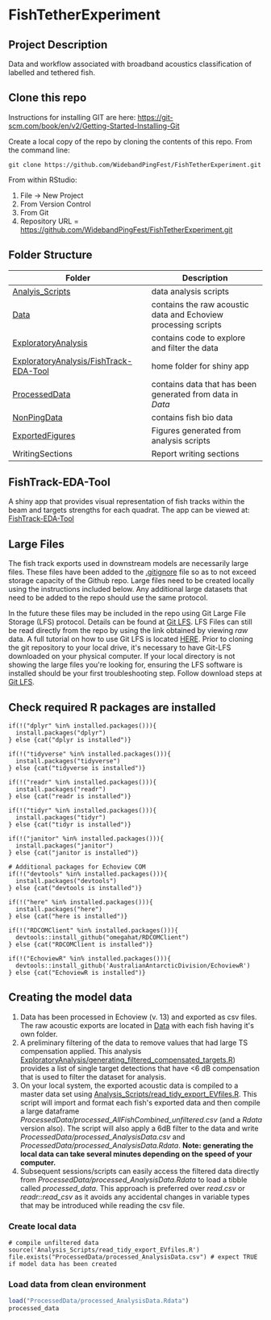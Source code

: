 # FishTetherExperiment

## Project Description
Data and workflow associated with broadband acoustics classification of labelled and tethered fish.

## Clone this repo
Instructions for installing GIT are here: https://git-scm.com/book/en/v2/Getting-Started-Installing-Git

Create a local copy of the repo by cloning the contents of this repo. 
From the command line:
```
git clone https://github.com/WidebandPingFest/FishTetherExperiment.git
```
From within RStudio:
1. File ->  New Project
2. From Version Control
3. From Git
4. Repository URL = https://github.com/WidebandPingFest/FishTetherExperiment.git

## Folder Structure
Folder | Description
---------- | --------------------------------------------------
[Analyis_Scripts](Analysis_Scripts) | data analysis scripts
[Data](Data) | contains the raw acoustic data and Echoview processing scripts
[ExploratoryAnalysis](ExploratoryAnalysis) | contains code to explore and filter the data
[ExploratoryAnalysis/FishTrack-EDA-Tool](ExploratoryAnalysis/FishTrack-EDA-Tool) | home folder for shiny app
[ProcessedData](ProcessedData) | contains data that has been generated from data in *Data*
[NonPingData](NonPingData) | contains fish bio data
[ExportedFigures](ExportedFigures) | Figures generated from analysis scripts
WritingSections | Report writing sections

## FishTrack-EDA-Tool
A shiny app that provides visual representation of fish tracks within the beam and targets strengths for each quadrat. The app can be viewed at: [FishTrack-EDA-Tool](https://gfs8966.shinyapps.io/FishTrack-EDA-Tool/)

## Large Files
The fish track exports used in downstream models are necessarily large files. These files have been added to the [.gitignore](.gitignore) file so as to not exceed storage capacity of the Github repo. Large files need to be created locally using the instructions included below. Any additional large datasets that need to be added to the repo should use the same protocol.

In the future these files may be included in the repo using Git Large File Storage (LFS) protocol.  Details can be found at [Git LFS](https://git-lfs.github.com/). LFS Files can still be read directly from the repo by using the link obtained by viewing *raw* data. A full tutorial on how to use Git LFS is located [HERE](https://github.com/git-lfs/git-lfs/wiki/Tutorial#migrating-existing-repository-data-to-lfs). Prior to cloning the git repository to your local drive, it's necessary to have Git-LFS downloaded on your physical computer. If your local directory is not showing the large files you're looking for, ensuring the LFS software is installed should be your first troubleshooting step. Follow download steps at [Git LFS](https://git-lfs.github.com/).

## Check required R packages are installed
```
if(!("dplyr" %in% installed.packages())){
  install.packages("dplyr")
} else {cat("dplyr is installed")}

if(!("tidyverse" %in% installed.packages())){
  install.packages("tidyverse")
} else {cat("tidyverse is installed")}

if(!("readr" %in% installed.packages())){
  install.packages("readr")
} else {cat("readr is installed")}

if(!("tidyr" %in% installed.packages())){
  install.packages("tidyr")
} else {cat("tidyr is installed")}

if(!("janitor" %in% installed.packages())){
  install.packages("janitor")
} else {cat("janitor is installed")}

# Additional packages for Echoview COM
if(!("devtools" %in% installed.packages())){
  install.packages("devtools")
} else {cat("devtools is installed")}

if(!("here" %in% installed.packages())){
  install.packages("here")
} else {cat("here is installed")}

if(!("RDCOMClient" %in% installed.packages())){
  devtools::install_github("omegahat/RDCOMClient")
} else {cat("RDCOMClient is installed")}

if(!("EchoviewR" %in% installed.packages())){
  devtools::install_github('AustralianAntarcticDivision/EchoviewR')
} else {cat("EchoviewR is installed")}

```

## Creating the model data
1. Data has been processed in Echoview (v. 13) and exported as csv files. The raw acoustic exports are located in [Data](Data) with each fish having it's own folder.  
2. A preliminary filtering of the data to remove values that had large TS compensation applied. This analysis [ExploratoryAnalysis/generating_filtered_compensated_targets.R](ExploratoryAnalysis/generating_filtered_compensated_targets.R)) provides a list of single target detections that have <6 dB compensation that is used to filter the dataset for analysis.
3. On your local system, the exported acoustic data is compiled to a master data set using [Analysis_Scripts/read_tidy_export_EVfiles.R](Analysis_Scripts/read_tidy_export_EVfiles.R). This script will import and format each fish's exported data and then compile a large dataframe *ProcessedData/processed_AllFishCombined_unfiltered.csv* (and a *Rdata* version also). The script will also apply a 6dB filter to the data and write *ProcessedData/processed_AnalysisData.csv* and *ProcessedData/processed_AnalysisData.Rdata*. **Note: generating the local data can take several minutes depending on the speed of your computer.**
4. Subsequent sessions/scripts can easily access the filtered data directly from *ProcessedData/processed_AnalysisData.Rdata* to load a tibble called *processed_data*. This approach is preferred over *read.csv* or *readr::read_csv* as it avoids any accidental changes in variable types that may be introduced while reading the csv file.

### Create local data
``` {r}
# compile unfiltered data
source('Analysis_Scripts/read_tidy_export_EVfiles.R')
file.exists("ProcessedData/processed_AnalysisData.csv") # expect TRUE if model data has been created
```
### Load data from clean environment
``` r
load("ProcessedData/processed_AnalysisData.Rdata")
processed_data
```
